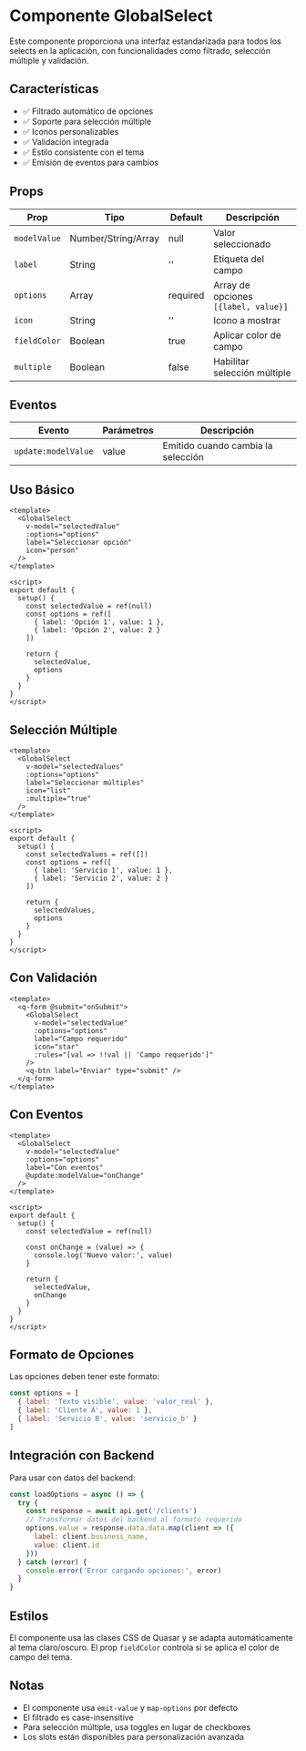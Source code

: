 # Componente GlobalSelect

Este componente proporciona una interfaz estandarizada para todos los selects en la aplicación, con funcionalidades como filtrado, selección múltiple y validación.

## Características

- ✅ Filtrado automático de opciones
- ✅ Soporte para selección múltiple
- ✅ Iconos personalizables
- ✅ Validación integrada
- ✅ Estilo consistente con el tema
- ✅ Emisión de eventos para cambios

## Props

| Prop | Tipo | Default | Descripción |
|------|------|---------|-------------|
| `modelValue` | Number/String/Array | null | Valor seleccionado |
| `label` | String | '' | Etiqueta del campo |
| `options` | Array | required | Array de opciones `[{label, value}]` |
| `icon` | String | '' | Icono a mostrar |
| `fieldColor` | Boolean | true | Aplicar color de campo |
| `multiple` | Boolean | false | Habilitar selección múltiple |

## Eventos

| Evento | Parámetros | Descripción |
|--------|------------|-------------|
| `update:modelValue` | value | Emitido cuando cambia la selección |

## Uso Básico

```vue
<template>
  <GlobalSelect
    v-model="selectedValue"
    :options="options"
    label="Seleccionar opción"
    icon="person"
  />
</template>

<script>
export default {
  setup() {
    const selectedValue = ref(null)
    const options = ref([
      { label: 'Opción 1', value: 1 },
      { label: 'Opción 2', value: 2 }
    ])

    return {
      selectedValue,
      options
    }
  }
}
</script>
```

## Selección Múltiple

```vue
<template>
  <GlobalSelect
    v-model="selectedValues"
    :options="options"
    label="Seleccionar múltiples"
    icon="list"
    :multiple="true"
  />
</template>

<script>
export default {
  setup() {
    const selectedValues = ref([])
    const options = ref([
      { label: 'Servicio 1', value: 1 },
      { label: 'Servicio 2', value: 2 }
    ])

    return {
      selectedValues,
      options
    }
  }
}
</script>
```

## Con Validación

```vue
<template>
  <q-form @submit="onSubmit">
    <GlobalSelect
      v-model="selectedValue"
      :options="options"
      label="Campo requerido"
      icon="star"
      :rules="[val => !!val || 'Campo requerido']"
    />
    <q-btn label="Enviar" type="submit" />
  </q-form>
</template>
```

## Con Eventos

```vue
<template>
  <GlobalSelect
    v-model="selectedValue"
    :options="options"
    label="Con eventos"
    @update:modelValue="onChange"
  />
</template>

<script>
export default {
  setup() {
    const selectedValue = ref(null)
    
    const onChange = (value) => {
      console.log('Nuevo valor:', value)
    }

    return {
      selectedValue,
      onChange
    }
  }
}
</script>
```

## Formato de Opciones

Las opciones deben tener este formato:

```javascript
const options = [
  { label: 'Texto visible', value: 'valor_real' },
  { label: 'Cliente A', value: 1 },
  { label: 'Servicio B', value: 'servicio_b' }
]
```

## Integración con Backend

Para usar con datos del backend:

```javascript
const loadOptions = async () => {
  try {
    const response = await api.get('/clients')
    // Transformar datos del backend al formato requerido
    options.value = response.data.data.map(client => ({
      label: client.business_name,
      value: client.id
    }))
  } catch (error) {
    console.error('Error cargando opciones:', error)
  }
}
```

## Estilos

El componente usa las clases CSS de Quasar y se adapta automáticamente al tema claro/oscuro. El prop `fieldColor` controla si se aplica el color de campo del tema.

## Notas

- El componente usa `emit-value` y `map-options` por defecto
- El filtrado es case-insensitive
- Para selección múltiple, usa toggles en lugar de checkboxes
- Los slots están disponibles para personalización avanzada 